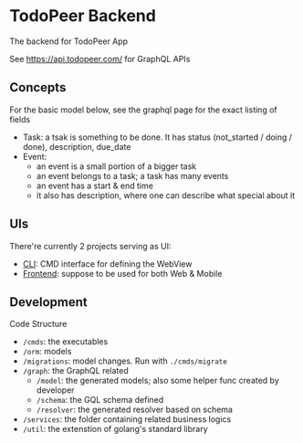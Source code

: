 # TodoPeer Backend

The backend for TodoPeer App

See <https://api.todopeer.com/> for GraphQL APIs

## Concepts

For the basic model below, see the graphql page for the exact listing of fields

- Task: a tsak is something to be done. It has status (not_started / doing / done), description, due_date
- Event: 
    - an event is a small portion of a bigger task
    - an event belongs to a task; a task has many events
    - an event has a start & end time
    - it also has description, where one can describe what special about it


## UIs

There're currently 2 projects serving as UI:

- [CLI](https://github.com/todopeer/cli): CMD interface for defining the WebView
- [Frontend](https://github.com/todopeer/frontend): suppose to be used for both Web & Mobile

## Development

Code Structure
- `/cmds`: the executables
- `/orm`:  models
- `/migrations`: model changes. Run with `./cmds/migrate`
- `/graph`: the GraphQL related
    - `/model`: the generated models; also some helper func created by developer
    - `/schema`: the GQL schema defined
    - `/resolver`: the generated resolver based on schema
- `/services`: the folder containing related business logics
- `/util`: the extenstion of golang's standard library